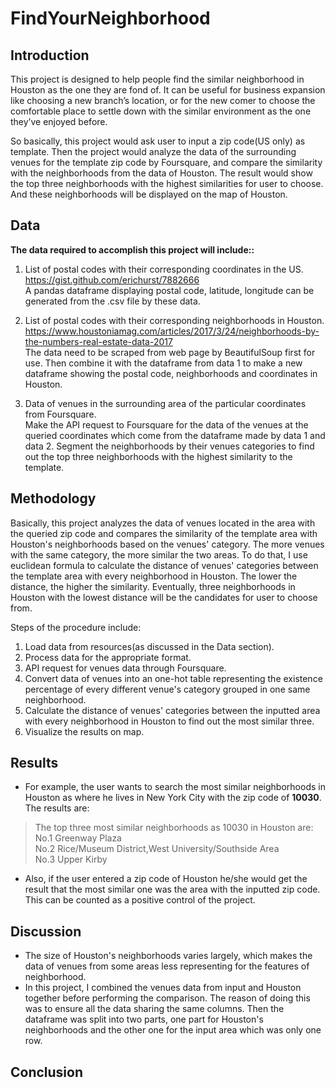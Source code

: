 # FindYourNeighborhood
## Introduction  
This project is designed to help people find the similar neighborhood in Houston as the one they are fond of. It can be useful for business expansion like choosing a new branch’s location, or for the new comer to choose the comfortable place to settle down with the similar environment as the one they’ve enjoyed before. 

So basically, this project would ask user to input a zip code(US only) as template. Then the project would analyze the data of the surrounding venues for the template zip code by Foursquare, and compare the similarity with the neighborhoods from the data of Houston. The result would show the top three neighborhoods with the highest similarities for user to choose. And these neighborhoods will be displayed on the map of Houston.  
## Data  
**The data required to accomplish this project will include::**  
1.  List of postal codes with their corresponding coordinates in the US. https://gist.github.com/erichurst/7882666  
    A pandas dataframe displaying postal code, latitude, longitude can be generated from the .csv file by these data.

2.	List of postal codes with their corresponding neighborhoods in Houston.  https://www.houstoniamag.com/articles/2017/3/24/neighborhoods-by-the-numbers-real-estate-data-2017  
    The data need to be scraped from web page by BeautifulSoup first for use. Then combine it with the dataframe from data 1 to make a new dataframe showing the postal code, neighborhoods and coordinates in Houston.

3.	Data of venues in the surrounding area of the particular coordinates from Foursquare.  
    Make the API request to Foursquare for the data of the venues at the queried coordinates which come from the dataframe made by data 1 and data 2. Segment the neighborhoods by their venues categories to find out the top three neighborhoods with the highest similarity to the template.  
## Methodology  
Basically, this project analyzes the data of venues located in the area with the queried zip code and compares the similarity of the template area with Houston's neighborhoods based on the venues' category. The more venues with the same category, the more similar the two areas. To do that, I use euclidean formula to calculate the distance of venues' categories between the template area with every neighborhood in Houston. The lower the distance, the higher the similarity. Eventually, three neighborhoods in Houston with the lowest distance will be the candidates for user to choose from.   

Steps of the procedure include:  
1.  Load data from resources(as discussed in the Data section).  
2.  Process data for the appropriate format.  
3.  API request for venues data through Foursquare.  
4.  Convert data of venues into an one-hot table representing the existence percentage of every different venue's category grouped in one same neighborhood.  
5.  Calculate the distance of venues' categories between the inputted area with every neighborhood in Houston to find out the most similar three.  
6.  Visualize the results on map.  
## Results  
*  For example, the user wants to search the most similar neighborhoods in Houston as where he lives in New York City with the zip code of **10030**. The results are:  
> The top three most similar neighborhoods as 10030 in Houston are:  
No.1 Greenway Plaza  
No.2 Rice/Museum District,West University/Southside Area  
No.3 Upper Kirby  

*  Also, if the user entered a zip code of Houston he/she would get the result that the most similar one was the area with the inputted zip code. This can be counted as a positive control of the project.

## Discussion  
*  The size of Houston's neighborhoods varies largely, which makes the data of venues from some areas less representing for the features of neighborhood.  
*  In this project, I combined the venues data from input and Houston together before performing the comparison. The reason of doing this was to ensure all the data sharing the same columns. Then the dataframe was split into two parts, one part for Houston's neighborhoods and the other one for the input area which was only one row.  

## Conclusion  

